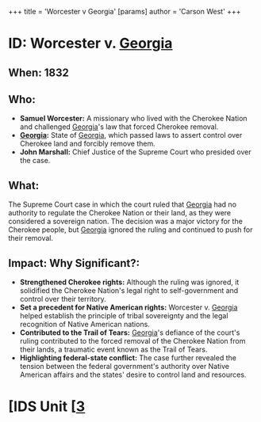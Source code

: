 +++
 title = 'Worcester v Georgia'
[params]
	author = 'Carson West'
+++
# ID: Worcester v. [Georgia](./../georgia/)

## When: 1832

## Who: 
* **Samuel Worcester:** A missionary who lived with the Cherokee Nation and challenged [Georgia](./../georgia/)'s law that forced Cherokee removal.
* **[Georgia](./../georgia/):** State of [Georgia](./../georgia/), which passed laws to assert control over Cherokee land and forcibly remove them.
* **John Marshall:** Chief Justice of the Supreme Court who presided over the case.

## What:
The Supreme Court case in which the court ruled that [Georgia](./../georgia/) had no authority to regulate the Cherokee Nation or their land, as they were considered a sovereign nation. The decision was a major victory for the Cherokee people, but [Georgia](./../georgia/) ignored the ruling and continued to push for their removal.

## Impact: Why Significant?:
* **Strengthened Cherokee rights:** Although the ruling was ignored, it solidified the Cherokee Nation's legal right to self-government and control over their territory.
* **Set a precedent for Native American rights:** Worcester v. [Georgia](./../georgia/) helped establish the principle of tribal sovereignty and the legal recognition of Native American nations.
* **Contributed to the Trail of Tears:**  [Georgia](./../georgia/)'s defiance of the court's ruling contributed to the forced removal of the Cherokee Nation from their lands, a traumatic event known as the Trail of Tears.
* **Highlighting federal-state conflict:** The case further revealed the tension between the federal government's authority over Native American affairs and the states' desire to control land and resources. 

# [IDS Unit [[3](./../ids-unit-[[3/)